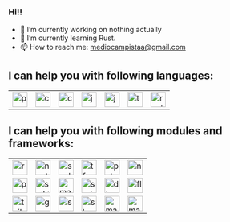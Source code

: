 ### Hi!!
- 🔭 I’m currently working on nothing actually
- 🌱 I’m currently learning Rust.
- 📫 How to reach me: mediocampistaa@gmail.com

## I can help you with following languages:
<table style="border:none;" > 
  <tr>
    <td><img src="https://upload.wikimedia.org/wikipedia/commons/thumb/c/c3/Python-logo-notext.svg/1200px-Python-logo-notext.svg.png" width="30" alt="py"/></td>
    <td><img src="https://upload.wikimedia.org/wikipedia/commons/thumb/1/18/ISO_C%2B%2B_Logo.svg/1200px-ISO_C%2B%2B_Logo.svg.png" width="30" alt="cpp"/></td>
    <td><img src="https://upload.wikimedia.org/wikipedia/commons/thumb/1/18/C_Programming_Language.svg/695px-C_Programming_Language.svg.png" width="30" alt="c"/></td>
    <td><img src="https://upload.wikimedia.org/wikipedia/en/thumb/3/30/Java_programming_language_logo.svg/1200px-Java_programming_language_logo.svg.png" width="30" alt="java"/></td>
    <td><img src="https://www.computerhope.com/jargon/j/javascript.png" width="30" alt="js"/></td>
    <td><img src="https://upload.wikimedia.org/wikipedia/commons/thumb/4/4c/Typescript_logo_2020.svg/1200px-Typescript_logo_2020.svg.png" width="30" alt="ts"/></td>
     <td><img src="https://rust-lang.org/logos/rust-logo-512x512.png" width="30" alt="rust"/></td>
  </tr>
</table>

## I can help you with following modules and frameworks:
<table style="border:none;" > 
  <tr>
    <td><img src="https://upload.wikimedia.org/wikipedia/commons/thumb/a/a7/React-icon.svg/1200px-React-icon.svg.png" width="30" alt="react"/></td>
    <td><img src="https://testrigor.com/wp-content/uploads/2023/04/nextjs-logo-square.png" width="30" alt="next"/></td>
    <td><img src="https://upload.wikimedia.org/wikipedia/commons/thumb/1/1b/Svelte_Logo.svg/1200px-Svelte_Logo.svg.png" width="30" alt="svelte"/></td>
    <td><img src="https://avatars.githubusercontent.com/u/15658638?s=280&v=4" width="30" alt="tf"/></td>
    <td><img src="https://pytorch.org/tutorials/_static/img/thumbnails/cropped/profiler.png" width="30" alt="pytorch"/></td>
    <td><img src="https://user-images.githubusercontent.com/50221806/86498215-ba9f2980-bd39-11ea-888e-48affa998c6f.png" width="30" alt="numpy"/></td>
  </tr>
  <tr>
    <td><img src="https://i.pinimg.com/736x/28/ce/bf/28cebfa3c75ff7815999b0c81a826af6.jpg" width="30" alt="pandas"/></td>
    <td><img src="https://upload.wikimedia.org/wikipedia/commons/thumb/0/05/Scikit_learn_logo_small.svg/2560px-Scikit_learn_logo_small.svg.png" width="30" alt="scikit learn"/></td>
    <td><img src="https://media.licdn.com/dms/image/D4D12AQGcGmAd9Cqraw/article-cover_image-shrink_600_2000/0/1688537312933?e=2147483647&v=beta&t=p7C9OMCJl8NmJdRyb_b-rfwK2iwgy87BfWPYVkHtyHQ" width="30" alt="matplotlib"/></td>
    <td><img src="https://4.bp.blogspot.com/-ou-a_Aa1t7A/W6IhNc3Q0gI/AAAAAAAAD6Y/pwh44arKiuM_NBqB1H7Pz4-7QhUxAgZkACLcBGAs/s1600/spring-boot-logo.png" width="30" alt="spring boot"/></td>
    <td><img src="https://files.dimagi.com/wp-content/uploads/2016/01/Django.png" width="30" alt="django"/></td>
    <td><img src="https://docs.zeet.co/assets/images/flask-a3319b33492c2abbf2abfc0403064405.png" width="30" alt="flask"/></td>
  </tr>
   <tr>
    <td><img src="https://branditechture.agency/brand-logos/wp-content/uploads/wpdm-cache/Tailwind-CSS1-900x0.png" width="30" alt="tailwind"/></td>
    <td><img src="https://cdn.worldvectorlogo.com/logos/gsap-greensock.svg" width="30" alt="gsap"/></td>
    <td><img src="https://upload.wikimedia.org/wikipedia/commons/thumb/9/96/Sass_Logo_Color.svg/2560px-Sass_Logo_Color.svg.png" width="30" alt="scss"/></td>
    <td><img src="https://ui.shadcn.com/apple-touch-icon.png" width="30" alt="shadcn"/></td>
    <td><img src="https://avatars.githubusercontent.com/u/79146003?v=4&s=400" width="30" alt="mantine"/></td>
    <td><img src="https://w7.pngwing.com/pngs/761/513/png-transparent-material-ui-logo.png" width="30" alt="material"/></td>
  </tr>
</table>

